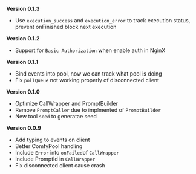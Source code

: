 **Version 0.1.3**

- Use `execution_success` and `execution_error` to track execution status, prevent onFinished block next execution

**Version 0.1.2**

- Support for `Basic Authorization` when enable auth in NginX

**Version 0.1.1**

- Bind events into pool, now we can track what pool is doing
- Fix `pollQueue` not working properly of disconnected client

**Version 0.1.0**

- Optimize CallWrapper and PromptBuilder
- Remove `PromptCaller` due to implmented of `PromptBuilder`
- New tool `seed` to generatae seed

**Version 0.0.9**

- Add typing to events on client
- Better ComfyPool handling
- Include `Error` into `onFailed`of `CallWrapper`
- Include PromptId in `CallWrapper`
- Fix disconnected client cause crash
